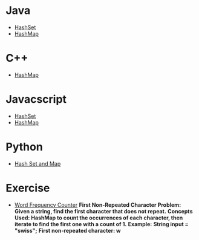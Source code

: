 # Java 
- [HashSet](https://youtu.be/eJiGN1h8XzM?si=G9yGIlQV2tEZEllU)
- [HashMap](https://youtu.be/WeF3_nk-UqY?si=PMbk2Yo_frqRCBy3)

# C++
- [HashMap](https://youtu.be/7mUKGHznpfg?si=VbpMR7dggKMee_3G)

# Javacscript
- [HashSet](https://youtu.be/GJ3b5mw-ln0?si=CYJbHlsKu9I11cE_)
- [HashMap](https://youtu.be/l0YL3x8ggdo?si=Ilq-x2NGVCED1VEE)

# Python
- [Hash Set and Map](https://youtu.be/APAbRkrqDVI?si=IZmqRKxg3m0fDDug)

# Exercise
 - [Word Frequency Counter](https://www.geeksforgeeks.org/calculate-the-frequency-of-each-word-in-the-given-string/)
**First Non-Repeated Character Problem: Given a string, find the first character that does not repeat.**
**Concepts Used: HashMap to count the occurrences of each character, then iterate to find the first one with a count of 1.**
**Example:**
**String input = "swiss";**
**First non-repeated character: w**

